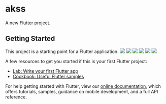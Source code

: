 # akss

A new Flutter project.

## Getting Started

This project is a starting point for a Flutter application.
![](https://user-images.githubusercontent.com/43435727/61555732-af49e400-aa7d-11e9-9e7a-cffc6af2d300.png)
![](https://user-images.githubusercontent.com/43435727/61555746-b5d85b80-aa7d-11e9-9e81-487872e43b51.png)
![](https://user-images.githubusercontent.com/43435727/61555755-bc66d300-aa7d-11e9-950e-adc4fa2cf2ec.png)
![](https://user-images.githubusercontent.com/43435727/61555775-c8eb2b80-aa7d-11e9-8673-855d00d3b1f7.png)
![](https://user-images.githubusercontent.com/43435727/61555791-d0123980-aa7d-11e9-9f8d-de64f42d010a.png)
![](https://user-images.githubusercontent.com/43435727/61555802-d7d1de00-aa7d-11e9-9d32-6d84e2e5542c.png)

A few resources to get you started if this is your first Flutter project:

- [Lab: Write your first Flutter app](https://flutter.dev/docs/get-started/codelab)
- [Cookbook: Useful Flutter samples](https://flutter.dev/docs/cookbook)

For help getting started with Flutter, view our 
[online documentation](https://flutter.dev/docs), which offers tutorials, 
samples, guidance on mobile development, and a full API reference.
